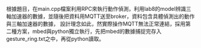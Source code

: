 根據題目，在main.cpp檔案利用RPC來執行動作偵測，利用lab8的model辨識三軸加速器的數據，並隨後把資料用MQTT送至broker，資料包含具體偵測出的動作與三軸加速器的數據，
設計理念如此，然實際操作MQTT無法正常連結，採用第二種方案，mbed與python獨立執行，先把mbed的數據捕捉完存入gesture_ring.txt之中，再從python讀取。
